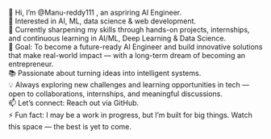 👋 Hi, I’m @Manu-reddy111 , an aspriring AI Engineer.  
👀 Interested in AI, ML, data science & web development.  
🚀 Currently sharpening my skills through hands-on projects, internships, and continuous learning in AI/ML, Deep Learning & Data Science.  
🎯 Goal: To become a future-ready AI Engineer and build innovative solutions that make real-world impact — with a long-term dream of becoming an entrepreneur.  
📚 Passionate about turning ideas into intelligent systems.  
💡 Always exploring new challenges and learning opportunities in tech — open to collaborations, internships, and meaningful discussions.  
📫 Let’s connect: Reach out via GitHub.  
⚡ Fun fact:  I may be a work in progress, but I’m built for big things. Watch this space — the best is yet to come.
